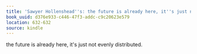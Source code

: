 ```yaml
---
title: 'Sawyer Hollenshead''s: the future is already here, it''s just not evenly distributed…'
book_uuid: d376e933-c446-47f3-addc-c9c20623e579
location: 632-632
source: kindle
---
```


the future is already here, it's just not evenly distributed.